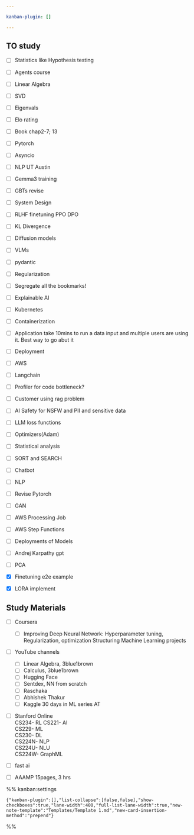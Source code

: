 ```yaml
---

kanban-plugin: []

---
```


## TO study

- [ ] Statistics like Hypothesis testing
- [ ] Agents course
- [ ] Linear Algebra
- [ ] SVD
- [ ] Eigenvals
- [ ] Elo rating
- [ ] Book chap2-7; 13
- [ ] Pytorch
- [ ] Asyncio
- [ ] NLP UT Austin
- [ ] Gemma3 training
- [ ] GBTs revise
- [ ] System Design
- [ ] RLHF finetuning PPO DPO
- [ ] KL Divergence
- [ ] Diffusion models
- [ ] VLMs
- [ ] pydantic
- [ ] Regularization
- [ ] Segregate all the bookmarks!
- [ ] Explainable AI
- [ ] Kubernetes
- [ ] Containerization
- [ ] Application take 10mins to run a data input and multiple users are using it. Best way to go abut it
- [ ] Deployment
- [ ] AWS
- [ ] Langchain
- [ ] Profiler for code bottleneck?
- [ ] Customer using rag problem
- [ ] AI Safety for NSFW and PII and sensitive data
- [ ] LLM loss functions
- [ ] Optimizers(Adam)
- [ ] Statistical analysis
- [ ] SORT and SEARCH
- [ ] Chatbot
- [ ] NLP
- [ ] Revise Pytorch
- [ ] GAN
- [ ] AWS Processing Job
- [ ] AWS Step Functions
- [ ] Deployments of Models
- [ ] Andrej Karpathy gpt
- [ ] PCA
- [x] Finetuning e2e example
- [x] LORA implement


## Study Materials

- [ ] Coursera  
	- [ ] Improving Deep Neural Network: Hyperparameter tuning, Regularization, optimization 
	Structuring Machine Learning projects
- [ ] YouTube channels
	- [ ] Linear Algebra, 3blue1brown
	- [ ] Calculus, 3blue1brown
	- [ ] Hugging Face
	- [ ] Sentdex, NN from scratch
	- [ ] Raschaka
	- [ ] Abhishek Thakur
	- [ ] Kaggle 30 days in ML series AT
- [ ] Stanford Online  
	CS234- RL
	CS221- AI  
	CS229- ML  
	CS230- DL  
	CS224N- NLP  
	CS224U- NLU  
	CS224W- GraphML
- [ ] fast ai
- [ ] AAAMP 15pages, 3 hrs




%% kanban:settings
```
{"kanban-plugin":[],"list-collapse":[false,false],"show-checkboxes":true,"lane-width":400,"full-list-lane-width":true,"new-note-template":"Templates/Template 1.md","new-card-insertion-method":"prepend"}
```
%%